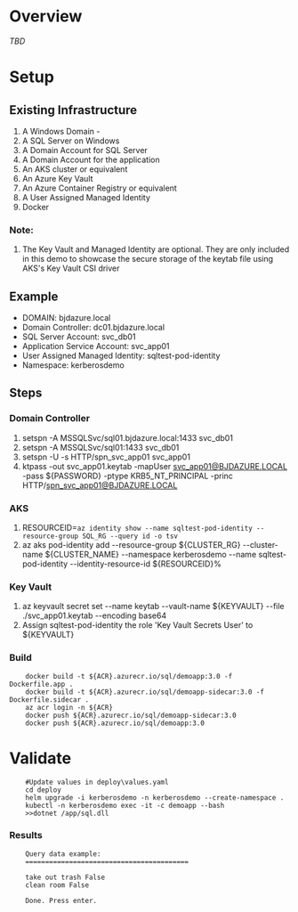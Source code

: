 # Overview
_TBD_


# Setup
## Existing Infrastructure 
1. A Windows Domain -
1. A SQL Server on Windows 
1. A Domain Account for SQL Server
1. A Domain Account for the application 
1. An AKS cluster or equivalent 
1. An Azure Key Vault 
1. An Azure Container Registry or equivalent 
1. A User Assigned Managed Identity
1. Docker

### Note:
1. The Key Vault and Managed Identity are optional. They are only included in this demo to showcase the secure storage of the keytab file using AKS's Key Vault CSI driver

## Example
* DOMAIN: bjdazure.local
* Domain Controller: dc01.bjdazure.local
* SQL Server Account: svc_db01
* Application Service Account: svc_app01
* User Assigned Managed Identity: sqltest-pod-identity
* Namespace: kerberosdemo

## Steps
### Domain Controller
1. setspn -A MSSQLSvc/sql01.bjdazure.local:1433 svc_db01
1. setspn -A MSSQLSvc/sql01:1433 svc_db01
1. setspn -U -s HTTP/spn_svc_app01 svc_app01
1. ktpass -out svc_app01.keytab -mapUser svc_app01@BJDAZURE.LOCAL -pass ${PASSWORD} -ptype KRB5_NT_PRINCIPAL -princ HTTP/spn_svc_app01@BJDAZURE.LOCAL

### AKS
1. RESOURCEID=`az identity show --name sqltest-pod-identity --resource-group SQL_RG --query id -o tsv`
1. az aks pod-identity add --resource-group ${CLUSTER_RG} --cluster-name ${CLUSTER_NAME} --namespace kerberosdemo --name sqltest-pod-identity --identity-resource-id ${RESOURCEID}%

### Key Vault
1. az keyvault secret set --name keytab --vault-name ${KEYVAULT} --file ./svc_app01.keytab --encoding base64
1. Assign sqltest-pod-identity the role 'Key Vault Secrets User' to ${KEYVAULT}

### Build
```
    docker build -t ${ACR}.azurecr.io/sql/demoapp:3.0 -f Dockerfile.app .
    docker build -t ${ACR}.azurecr.io/sql/demoapp-sidecar:3.0 -f Dockerfile.sidecar .
    az acr login -n ${ACR}
    docker push ${ACR}.azurecr.io/sql/demoapp-sidecar:3.0 
    docker push ${ACR}.azurecr.io/sql/demoapp:3.0 
```

# Validate
```
    #Update values in deploy\values.yaml
    cd deploy
    helm upgrade -i kerberosdemo -n kerberosdemo --create-namespace . 
    kubectl -n kerberosdemo exec -it -c demoapp --bash 
    >>dotnet /app/sql.dll
```

### Results
```
    Query data example:
    =========================================

    take out trash False
    clean room False

    Done. Press enter.
```